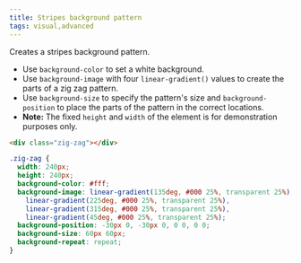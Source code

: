 ```yaml
---
title: Stripes background pattern
tags: visual,advanced
---
```


Creates a stripes background pattern.

- Use `background-color` to set a white background.
- Use `background-image` with four `linear-gradient()` values to create the parts of a zig zag pattern.
- Use `background-size` to specify the pattern's size and `background-position` to place the parts of the pattern in the correct locations.
- **Note:** The fixed `height` and `width` of the element is for demonstration purposes only.

```html
<div class="zig-zag"></div>
```

```css
.zig-zag {
  width: 240px;
  height: 240px;
  background-color: #fff;
  background-image: linear-gradient(135deg, #000 25%, transparent 25%),
    linear-gradient(225deg, #000 25%, transparent 25%),
    linear-gradient(315deg, #000 25%, transparent 25%),
    linear-gradient(45deg, #000 25%, transparent 25%);
  background-position: -30px 0, -30px 0, 0 0, 0 0;
  background-size: 60px 60px;
  background-repeat: repeat;
}
```

